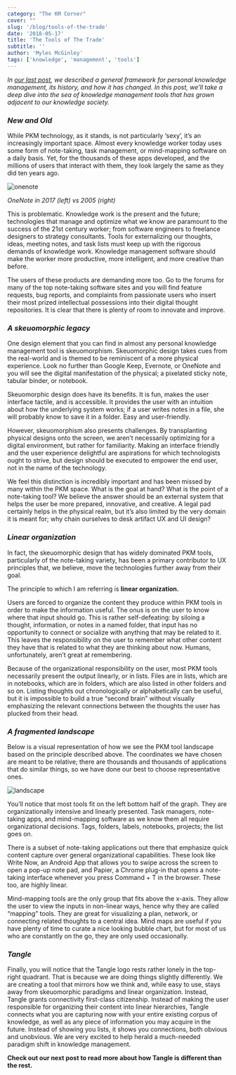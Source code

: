 ```yaml
---
category: "The KM Corner"
cover: ""
slug: '/blog/tools-of-the-trade'
date: '2018-05-17'
title: 'The Tools of The Trade'
subtitle: ''
author: 'Myles McGinley'
tags: ['knowledge', 'management', 'tools']
---
```


*In [our last post](https://usetangle.com/blog-what-is-pkm), we described a general framework for personal knowledge management, its history, and how it has changed. In this post, we’ll take a deep dive into the sea of knowledge management tools that has grown adjacent to our knowledge society.*

### *New and Old*

While PKM technology, as it stands, is not particularly ‘sexy’, it’s an increasingly important space. Almost every knowledge worker today uses some form of note-taking, task management, or mind-mapping software on a daily basis. Yet, for the thousands of these apps developed, and the millions of users that interact with them, they look largely the same as they did ten years ago.

![onenote](https://storage.googleapis.com/usetangle-static-assets/blog/onenote.png)

*OneNote in 2017 (left) vs 2005 (right)*

This is problematic. Knowledge work is the present and the future; technologies that manage and optimize what we know are paramount to the success of the 21st century worker; from software engineers to freelance designers to strategy consultants. Tools for externalizing our thoughts, ideas, meeting notes, and task lists must keep up with the rigorous demands of knowledge work. Knowledge management software should make the worker more productive, more intelligent, and more creative than before. 

The users of these products are demanding more too. Go to the forums for many of the top note-taking software sites and you will find feature requests, bug reports, and complaints from passionate users who insert their most prized intellectual possessions into their digital thought repositories. It is clear that there is plenty of room to innovate and improve. 

### *A skeuomorphic legacy*

One design element that you can find in almost any personal knowledge management tool is skeuomorphism. Skeuomorphic design takes cues from the real-world and is themed to be reminiscent of a more physical experience. Look no further than Google Keep, Evernote, or OneNote and you will see the digital manifestation of the physical; a pixelated sticky note, tabular binder, or notebook. 

Skeuomorphic design does have its benefits. It is fun, makes the user interface tactile, and is accessible. It provides the user with an intuition about how the underlying system works; if a user writes notes in a file, she will probably know to save it in a folder. Easy and user-friendly. 

However, skeuomorphism also presents challenges. By transplanting physical designs onto the screen, we aren’t necessarily optimizing for a digital environment, but rather for familiarity. Making an interface friendly and the user experience delightful are aspirations for which technologists ought to strive, but design should be executed to empower the end user, not in the name of the technology. 

We feel this distinction is incredibly important and has been missed by many within the PKM space. What is the goal at hand? What is the point of a note-taking tool? We believe the answer should be an external system that helps the user be more prepared, innovative, and creative. A legal pad certainly helps in the physical realm, but it’s also limited by the very domain it is meant for; why chain ourselves to desk artifact UX and UI design? 

### *Linear organization*

In fact, the skeuomorphic design that has widely dominated PKM tools, particularly of the note-taking variety, has been a primary contributor to UX principles that, we believe, move the technologies further away from their goal.

The principle to which I am referring is **linear organization.**

Users are forced to organize the content they produce within PKM tools in order to make the information useful. The onus is on the user to know where that input should go. This is rather self-defeating: by siloing a thought, information, or notes in a named folder, that input has no opportunity to connect or socialize with anything that may be related to it. This leaves the responsibility on the user to remember what other content they have that is related to what they are thinking about now. Humans, unfortunately, aren’t great at remembering.

Because of the organizational responsibility on the user, most PKM tools necessarily present the output linearly, or in lists. Files are in lists, which are in notebooks, which are in folders, which are also listed in other folders and so on. Listing thoughts out chronologically or alphabetically can be useful, but it is impossible to build a true “second brain” without visually emphasizing the relevant connections between the thoughts the user has plucked from their head.

### *A fragmented landscape*  

Below is a visual representation of how we see the PKM tool landscape based on the principle described above. The coordinates we have chosen are meant to be relative; there are thousands and thousands of applications that do similar things, so we have done our best to choose representative ones.

![landscape](https://storage.googleapis.com/usetangle-static-assets/blog/pkm-landscape.png)

You’ll notice that most tools fit on the left bottom half of the graph. They are organizationally intensive and linearly presented. Task managers, note-taking apps, and mind-mapping software as we know them all require organizational decisions. Tags, folders, labels, notebooks, projects; the list goes on.

There is a subset of note-taking applications out there that emphasize quick content capture over general organizational capabilities. These look like Write Now, an Android App that allows you to swipe across the screen to open a pop-up note pad, and Papier, a Chrome plug-in that opens a note-taking interface whenever you press Command + T in the browser. These too, are highly linear.  

Mind-mapping tools are the only group that fits above the x-axis. They allow the user to view the inputs in non-linear ways, hence why they are called “mapping” tools. They are great for visualizing a plan, network, or connecting related thoughts to a central idea. Mind maps are useful if you have plenty of time to curate a nice looking bubble chart, but for most of us who are constantly on the go, they are only used occasionally. 

### *Tangle*

Finally, you will notice that the Tangle logo rests rather lonely in the top-right quadrant. That is because we are doing things slightly differently. We are creating a tool that mirrors how we think and, while easy to use, stays away from skeuomorphic paradigms and linear organization. Instead, Tangle grants connectivity first-class citizenship. Instead of making the user responsible for organizing their content into linear hierarchies, Tangle connects what you are capturing now with your entire existing corpus of knowledge, as well as any piece of information you may acquire in the future. Instead of showing you lists, it shows you connections, both obvious and unobvious. We are very excited to help herald a much-needed paradigm shift in knowledge management.

**Check out our next post to read more about how Tangle is different than the rest.**
